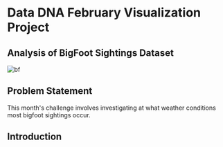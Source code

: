 # Data DNA February Visualization Project

## Analysis of BigFoot Sightings Dataset 

![bf](https://user-images.githubusercontent.com/118802056/222276099-38282a3d-b11d-4c86-bb98-63a24a886fa5.jpg)


## Problem Statement 
This month's challenge involves investigating at what weather conditions most bigfoot sightings occur. 

## Introduction 
